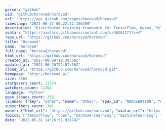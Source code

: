 ```yaml
---
parser: "github"
uid: "github/horovod/horovod"
url: "https://api.github.com/repos/horovod/horovod"
timestamp: "2021-06-27 00:22:32.156309"
description: "Distributed training framework for TensorFlow, Keras, PyTorch, and Apache MXNet."
avatar: "https://avatars.githubusercontent.com/u/46361271?v=4"
repo_url: "https://github.com/horovod/horovod"
title: "Horovod"
name: "horovod"
full_name: "horovod/horovod"
html_url: "https://github.com/horovod/horovod"
created_at: "2017-08-09T19:39:59Z"
updated_at: "2021-06-26T22:07:16Z"
clone_url: "https://github.com/horovod/horovod.git"
homepage: "http://horovod.ai"
size: 5568
stargazers_count: 11354
watchers_count: 11354
language: "Python"
open_issues_count: 250
license: {"key": "other", "name": "Other", "spdx_id": "NOASSERTION", "url": null, "node_id": "MDc6TGljZW5zZTA="}
subscribers_count: 341
owner: {"html_url": "https://github.com/horovod", "avatar_url": "https://avatars.githubusercontent.com/u/46361271?v=4", "login": "horovod", "type": "Organization"}
topics: ["tensorflow", "uber", "machine-learning", "machinelearning", "mpi", "baidu", "deep-learning", "deeplearning", "keras", "pytorch", "mxnet", "spark", "ray"]
date: "2025-05-31 14:26:51.921742"
---
```

